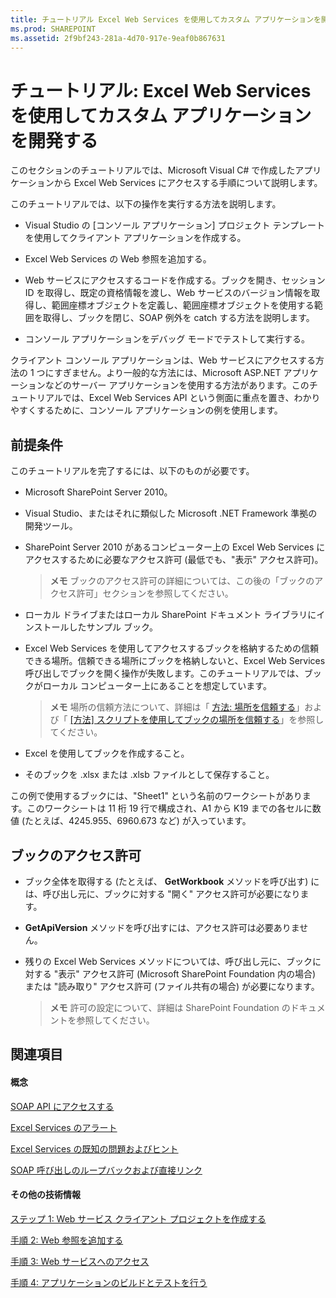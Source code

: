 ```yaml
---
title: チュートリアル Excel Web Services を使用してカスタム アプリケーションを開発する
ms.prod: SHAREPOINT
ms.assetid: 2f9bf243-281a-4d70-917e-9eaf0b867631
---
```



# チュートリアル: Excel Web Services を使用してカスタム アプリケーションを開発する

このセクションのチュートリアルでは、Microsoft Visual C# で作成したアプリケーションから Excel Web Services にアクセスする手順について説明します。
  
    
    

このチュートリアルでは、以下の操作を実行する方法を説明します。
- Visual Studio の [コンソール アプリケーション] プロジェクト テンプレートを使用してクライアント アプリケーションを作成する。
    
  
- Excel Web Services の Web 参照を追加する。
    
  
- Web サービスにアクセスするコードを作成する。ブックを開き、セッション ID を取得し、既定の資格情報を渡し、Web サービスのバージョン情報を取得し、範囲座標オブジェクトを定義し、範囲座標オブジェクトを使用する範囲を取得し、ブックを閉じ、SOAP 例外を catch する方法を説明します。
    
  
- コンソール アプリケーションをデバッグ モードでテストして実行する。
    
  
クライアント コンソール アプリケーションは、Web サービスにアクセスする方法の 1 つにすぎません。より一般的な方法には、Microsoft ASP.NET アプリケーションなどのサーバー アプリケーションを使用する方法があります。このチュートリアルでは、Excel Web Services API という側面に重点を置き、わかりやすくするために、コンソール アプリケーションの例を使用します。
## 前提条件

このチュートリアルを完了するには、以下のものが必要です。 
  
    
    

- Microsoft SharePoint Server 2010。
    
  
- Visual Studio、またはそれに類似した Microsoft .NET Framework 準拠の開発ツール。
    
  
- SharePoint Server 2010 があるコンピューター上の Excel Web Services にアクセスするために必要なアクセス許可 (最低でも、"表示" アクセス許可)。 
    
    > **メモ**
    > ブックのアクセス許可の詳細については、この後の「ブックのアクセス許可」セクションを参照してください。 
- ローカル ドライブまたはローカル SharePoint ドキュメント ライブラリにインストールしたサンプル ブック。 
    
  
- Excel Web Services を使用してアクセスするブックを格納するための信頼できる場所。信頼できる場所にブックを格納しないと、Excel Web Services 呼び出しでブックを開く操作が失敗します。このチュートリアルでは、ブックがローカル コンピューター上にあることを想定しています。 
    
    > **メモ**
    > 場所の信頼方法について、詳細は「 [方法: 場所を信頼する](how-to-trust-a-location.md)」および「 [[方法] スクリプトを使用してブックの場所を信頼する](http://msdn.microsoft.com/library/79ab6ced-7a0c-4275-b852-bb246fc6be57%28Office.15%29.aspx)」を参照してください。 
- Excel を使用してブックを作成すること。
    
  
- そのブックを .xlsx または .xlsb ファイルとして保存すること。
    
  
この例で使用するブックには、"Sheet1" という名前のワークシートがあります。このワークシートは 11 桁 19 行で構成され、A1 から K19 までの各セルに数値 (たとえば、4245.955、6960.673 など) が入っています。
  
    
    

## ブックのアクセス許可


- ブック全体を取得する (たとえば、 **GetWorkbook** メソッドを呼び出す) には、呼び出し元に、ブックに対する "開く" アクセス許可が必要になります。
    
  
- **GetApiVersion** メソッドを呼び出すには、アクセス許可は必要ありません。
    
  
- 残りの Excel Web Services メソッドについては、呼び出し元に、ブックに対する "表示" アクセス許可 (Microsoft SharePoint Foundation 内の場合) または "読み取り" アクセス許可 (ファイル共有の場合) が必要になります。
    
    > **メモ**
    > 許可の設定について、詳細は SharePoint Foundation のドキュメントを参照してください。 

## 関連項目


#### 概念


  
    
    
 [SOAP API にアクセスする](accessing-the-soap-api.md)
  
    
    
 [Excel Services のアラート](excel-services-alerts.md)
  
    
    
 [Excel Services の既知の問題およびヒント](excel-services-known-issues-and-tips.md)
  
    
    
 [SOAP 呼び出しのループバックおよび直接リンク](loop-back-soap-calls-and-direct-linking.md)
#### その他の技術情報


  
    
    
 [ステップ 1: Web サービス クライアント プロジェクトを作成する](step-1-creating-the-web-service-client-project.md)
  
    
    
 [手順 2: Web 参照を追加する](step-2-adding-a-web-reference.md)
  
    
    
 [手順 3: Web サービスへのアクセス](step-3-accessing-the-web-service.md)
  
    
    
 [手順 4: アプリケーションのビルドとテストを行う](step-4-building-and-testing-the-application.md)

